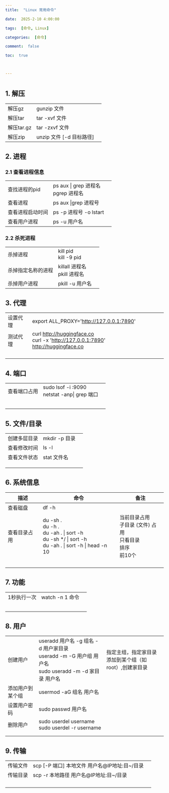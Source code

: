 ```yaml
---
title:  "Linux 常用命令"

date:  2025-2-10 4:00:00

tags:  [命令, Linux]

categories:  [命令]

comment:  false

toc:  true



---
```


#

<!--more-->



## 1. 解压

|            |                          |      |
| ---------- | ------------------------ | ---- |
| 解压gz     | gunzip 文件              |      |
| 解压tar    | tar -xvf 文件            |      |
| 解压tar.gz | tar -zxvf 文件           |      |
| 解压zip    | unzip 文件 [-d 目标路径] |      |



## 2. 进程

### 2.1 查看进程信息

|                  |                                       |      |
| ---------------- | ------------------------------------- | ---- |
| 查找进程的pid    | ps aux \| grep 进程名<br>pgrep 进程名 |      |
| 查看进程         | ps aux \|grep 进程号                  |      |
| 查看进程启动时间 | ps -p  进程号 -o lstart               |      |
| 查看用户进程     | ps -u 用户名                          |      |

### 2.2 杀死进程

|                    |                                |      |
| ------------------ | ------------------------------ | ---- |
| 杀掉进程           | kill pid<br>kill -9 pid        |      |
| 杀掉指定名称的进程 | killall 进程名<br>pkill 进程名 |      |
| 杀掉用户进程       | pkill -u 用户名                |      |

## 3. 代理

|          |                                                              |      |
| -------- | ------------------------------------------------------------ | ---- |
| 设置代理 | export  ALL_PROXY='http://127.0.0.1:7890'                    |      |
| 测试代理 | curl  http://huggingface.co<br>curl -x  'http://127.0.0.1:7890' http://huggingface.co |      |
|          |                                                              |      |
|          |                                                              |      |
|          |                                                              |      |
|          |                                                              |      |



## 4. 端口

|              |                                                |      |
| ------------ | ---------------------------------------------- | ---- |
| 查看端口占用 | sudo lsof -i :9090<br>netstat -anp\| grep 端口 |      |
|              |                                                |      |
|              |                                                |      |
|              |                                                |      |
|              |                                                |      |
|              |                                                |      |



## 5. 文件/目录

|              |               |      |
| ------------ | ------------- | ---- |
| 创建多层目录 | mkdir -p 目录 |      |
| 查看修改时间 | ls -l         |      |
| 查看文件状态 | stat 文件名   |      |
|              |               |      |
|              |               |      |
|              |               |      |



## 6. 系统信息

| 描述         | 命令                                                         | 备注                                                         |
| ------------ | ------------------------------------------------------------ | ------------------------------------------------------------ |
| 查看磁盘     | df -h                                                        |                                                              |
| 查看目录占用 | du -sh .<br>du -h .<br>du -ah . \| sort -h<br>du -sh */ \| sort -h<br>du -ah . \| sort -h \| head -n 10 | 当前目录占用<br>子目录 (文件) 占用<br>只看目录<br>排序<br>前10个 |
|              |                                                              |                                                              |
|              |                                                              |                                                              |
|              |                                                              |                                                              |
|              |                                                              |                                                              |



## 7. 功能

|             |                  |      |
| ----------- | ---------------- | ---- |
| 1秒执行一次 | watch -n 1  命令 |      |
|             |                  |      |
|             |                  |      |
|             |                  |      |
|             |                  |      |
|             |                  |      |



## 8. 用户

|                  |                                                              |                                                           |
| ---------------- | ------------------------------------------------------------ | --------------------------------------------------------- |
| 创建用户         | useradd 用户名 -g 组名 -d 用户家目录<br>useradd -m -G 用户组 用户名<br>sudo useradd -m -d 家目录 用户名 | 指定主组，指定家目录<br>添加到某个组（如root）,创建家目录 |
| 添加用户到某个组 | usermod -aG 组名 用户名                                      |                                                           |
| 设置用户密码     | sudo passwd 用户名                                           |                                                           |
| 删除用户         | sudo userdel username<br>sudo userdel -r username            |                                                           |
|                  |                                                              |                                                           |
|                  |                                                              |                                                           |

## 9. 传输

|          |                                               |      |
| -------- | --------------------------------------------- | ---- |
| 传输文件 | scp [-P 端口] 本地文件 用户名@IP地址:目~/目录 |      |
| 传输目录 | scp -r 本地路径 用户名@IP地址:目~/目录        |      |
|          |                                               |      |
|          |                                               |      |
|          |                                               |      |
|          |                                               |      |